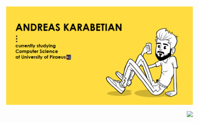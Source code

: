![me](https://github.com/adreaskar/adreaskar/blob/master/resources/1.jpg?raw)

<img align="right" src="https://github-readme-stats.vercel.app/api?username=adreaskar&&show_icons=true&title_color=ffffff&icon_color=ffdc40&text_color=ffffff&bg_color=151515">

<!--
**adreaskar/adreaskar** is a ✨ _special_ ✨ repository because its `README.md` (this file) appears on your GitHub profile.

Here are some ideas to get you started:

- 🔭 I’m currently working on ...
- 🌱 I’m currently learning ...
- 👯 I’m looking to collaborate on ...
- 🤔 I’m looking for help with ...
- 💬 Ask me about ...
- 📫 How to reach me: ...
- 😄 Pronouns: ...
- ⚡ Fun fact: ...
-->
